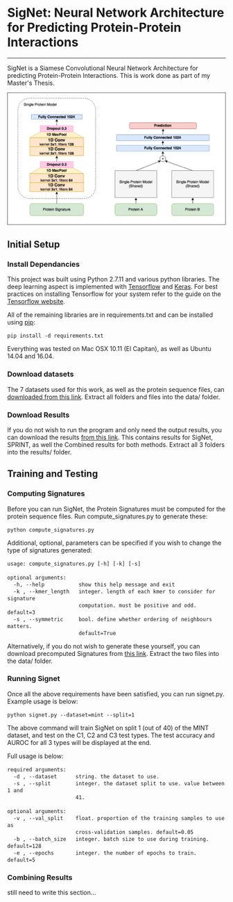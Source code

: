 # SigNet: Neural Network Architecture for Predicting Protein-Protein Interactions
-----
SigNet is a Siamese Convolutional Neural Network Architecture for predicting Protein-Protein Interactions. This is work done as part of my Master's Thesis. 

![Architecture](architecture.png)

## Initial Setup

### Install Dependancies 

This project was built using Python 2.7.11 and various python libraries. The deep learning aspect is implemented with [Tensorflow](https://www.tensorflow.org/) and [Keras](https://keras.io/). For best practices on installing Tensorflow for your system refer to the guide on the [Tensorflow website](https://www.tensorflow.org/install/).

All of the remaining libraries are in requirements.txt and can be installed using [pip](https://pip.pypa.io/en/stable/installing/):

```
pip install -d requirements.txt
```
Everything was tested on Mac OSX 10.11 (El Capitan), as well as Ubuntu 14.04 and 16.04.

### Download datasets

The 7 datasets used for this work, as well as the protein sequence files, can [downloaded from this link](https://drive.google.com/open?id=0B8wwj9L0MgN-YWFjczIxQjd0ZG8).  Extract all folders and files into the data/ folder.

### Download Results

If you do not wish to run the program and only need the output results, you can download the results [from this link](https://drive.google.com/open?id=0B8wwj9L0MgN-YjBRRnpFRTZtalE). This contains results for SigNet, SPRINT, as well the Combined results for both methods. Extract all 3 folders into the results/ folder. 

## Training and Testing

### Computing Signatures

Before you can run SigNet, the Protein Signatures must be computed for the protein sequence files. Run compute_signatures.py to generate these:

```
python compute_signatures.py
```

Additional, optional, parameters can be specified if you wish to change the type of signatures generated:

```
usage: compute_signatures.py [-h] [-k] [-s]

optional arguments:
  -h, --help           show this help message and exit
  -k , --kmer_length   integer. length of each kmer to consider for signature
                       computation. must be positive and odd. default=3
  -s , --symmetric     bool. define whether ordering of neighbours matters.
                       default=True
```

Alternatively, if you do not wish to generate these yourself, you can download precomputed Signatures from [this link](https://drive.google.com/open?id=0B8wwj9L0MgN-RXgtdU9YS3loX28). Extract the two files into the data/ folder.

### Running Signet

Once all the above requirements have been satisfied, you can run signet.py. Example usage is below:

```
python signet.py --dataset=mint --split=1
```
The above command will train SigNet on split 1 (out of 40) of the MINT dataset, and test on the C1, C2 and C3 test types. The test accuracy and AUROC for all 3 types will be displayed at the end. 

Full usage is below:

```
required arguments:
  -d , --dataset      string. the dataset to use.
  -s , --split        integer. the dataset split to use. value between 1 and
                      41.

optional arguments:
  -v , --val_split    float. proportion of the training samples to use as
                      cross-validation samples. default=0.05
  -b , --batch_size   integer. batch size to use during training. default=128
  -e , --epochs       integer. the number of epochs to train. default=5
```
### Combining Results

still need to write this section... 